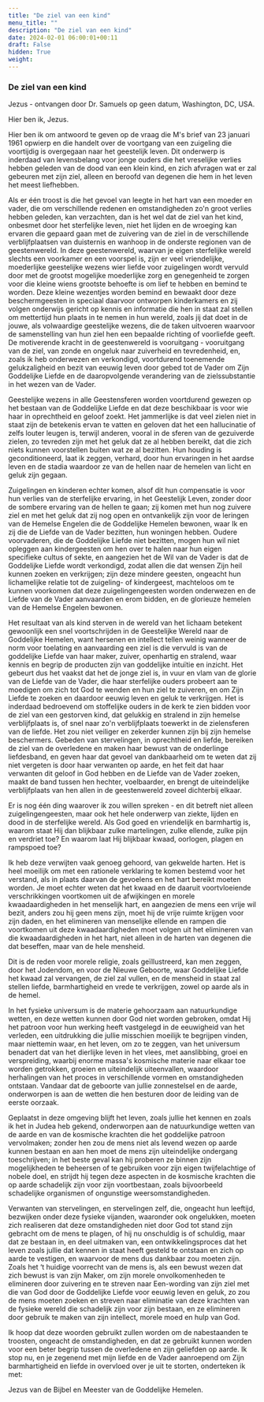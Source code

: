 ```yaml
---
title: "De ziel van een kind"
menu_title: ""
description: "De ziel van een kind"
date: 2024-02-01 06:00:01+00:11
draft: False
hidden: True
weight:
---
```

### De ziel van een kind

Jezus - ontvangen door Dr. Samuels op geen datum, Washington, DC, USA.

Hier ben ik, Jezus.

Hier ben ik om antwoord te geven op de vraag die M's brief van 23 januari 1961 opwierp en die handelt over de voortgang van een zuigeling die voortijdig is overgegaan naar het geestelijk leven. Dit onderwerp is inderdaad van levensbelang voor jonge ouders die het vreselijke verlies hebben geleden van de dood van een klein kind, en zich afvragen wat er zal gebeuren met zijn ziel, alleen en beroofd van degenen die hem in het leven het meest liefhebben.

Als er één troost is die het gevoel van leegte in het hart van een moeder en vader, die om verschillende redenen en omstandigheden zo'n groot verlies hebben geleden, kan verzachten, dan is het wel dat de ziel van het kind, onbesmet door het sterfelijke leven, niet het lijden en de wroeging kan ervaren die gepaard gaan met de zuivering van de ziel in de verschillende verblijfplaatsen van duisternis en wanhoop in de onderste regionen van de geestenwereld. In deze geestenwereld, waarvan je eigen sterfelijke wereld slechts een voorkamer en een voorspel is, zijn er veel vriendelijke, moederlijke geestelijke wezens wier liefde voor zuigelingen wordt vervuld door met de grootst mogelijke moederlijke zorg en genegenheid te zorgen voor die kleine wiens grootste behoefte is om lief te hebben en bemind te worden. Deze kleine wezentjes worden bemind en bewaakt door deze beschermgeesten in speciaal daarvoor ontworpen kinderkamers en zij volgen onderwijs gericht op kennis en informatie die hen in staat zal stellen om mettertijd hun plaats in te nemen in hun wereld, zoals jij dat doet in de jouwe, als volwaardige geestelijke wezens, die de taken uitvoeren waarvoor de samenstelling van hun ziel hen een bepaalde richting of voorliefde geeft. De motiverende kracht in de geestenwereld is vooruitgang - vooruitgang van de ziel, van zonde en ongeluk naar zuiverheid en tevredenheid, en, zoals ik heb onderwezen en verkondigd, voortdurend toenemende gelukzaligheid en bezit van eeuwig leven door gebed tot de Vader om Zijn Goddelijke Liefde en de daaropvolgende verandering van de zielssubstantie in het wezen van de Vader.

Geestelijke wezens in alle Geestensferen worden voortdurend gewezen op het bestaan van de Goddelijke Liefde en dat deze beschikbaar is voor wie haar in oprechtheid en geloof zoekt. Het jammerlijke is dat veel zielen niet in staat zijn de betekenis ervan te vatten en geloven dat het een hallucinatie of zelfs louter leugen is, terwijl anderen, vooral in de sferen van de gezuiverde zielen, zo tevreden zijn met het geluk dat ze al hebben bereikt, dat die zich niets kunnen voorstellen buiten wat ze al bezitten. Hun houding is geconditioneerd, laat ik zeggen, verhard, door hun ervaringen in het aardse leven en de stadia waardoor ze van de hellen naar de hemelen van licht en geluk zijn gegaan.

Zuigelingen en kinderen echter komen, alsof dit hun compensatie is voor hun verlies van de sterfelijke ervaring, in het Geestelijk Leven, zonder door de sombere ervaring van de hellen te gaan; zij komen met hun nog zuivere ziel en met het geluk dat zij nog open en ontvankelijk zijn voor de leringen van de Hemelse Engelen die de Goddelijke Hemelen bewonen, waar Ik en zij die de Liefde van de Vader bezitten, hun woningen hebben. Oudere voorvaderen, die de Goddelijke Liefde niet bezitten, mogen hun wil niet opleggen aan kindergeesten om hen over te halen naar hun eigen specifieke cultus of sekte, en aangezien het de Wil van de Vader is dat de Goddelijke Liefde wordt verkondigd, zodat allen die dat wensen Zijn heil kunnen zoeken en verkrijgen; zijn deze mindere geesten, ongeacht hun lichamelijke relatie tot de zuigeling- of kindergeest, machteloos om te kunnen voorkomen dat deze zuigelingengeesten worden onderwezen en de Liefde van de Vader aanvaarden en erom bidden, en de glorieuze hemelen van de Hemelse Engelen bewonen.

Het resultaat van als kind sterven in de wereld van het lichaam betekent gewoonlijk een snel voortschrijden in de Geestelijke Wereld naar de Goddelijke Hemelen, want hersenen en intellect tellen weinig wanneer de norm voor toelating en aanvaarding een ziel is die vervuld is van de goddelijke Liefde van haar maker, zuiver, openhartig en stralend, waar kennis en begrip de producten zijn van goddelijke intuïtie en inzicht. Het gebeurt dus het vaakst dat het de jonge ziel is, in vuur en vlam van de glorie van de Liefde van de Vader, die haar sterfelijke ouders probeert aan te moedigen om zich tot God te wenden en hun ziel te zuiveren, en om Zijn Liefde te zoeken en daardoor eeuwig leven en geluk te verkrijgen. Het is inderdaad bedroevend om stoffelijke ouders in de kerk te zien bidden voor de ziel van een gestorven kind, dat gelukkig en stralend in zijn hemelse verblijfplaats is, of snel naar zo'n verblijfplaats toewerkt in de zielensferen van de liefde. Het zou niet veiliger en zekerder kunnen zijn bij zijn hemelse beschermers. Gebeden van stervelingen, in oprechtheid en liefde, bereiken de ziel van de overledene en maken haar bewust van de onderlinge liefdesband, en geven haar dat gevoel van dankbaarheid om te weten dat zij niet vergeten is door haar verwanten op aarde, en het feit dat haar verwanten dit geloof in God hebben en de Liefde van de Vader zoeken, maakt de band tussen hen hechter, voelbaarder, en brengt de uiteindelijke verblijfplaats van hen allen in de geestenwereld zoveel dichterbij elkaar.

Er is nog één ding waarover ik zou willen spreken - en dit betreft niet alleen zuigelingengeesten, maar ook het hele onderwerp van ziekte, lijden en dood in de sterfelijke wereld. Als God goed en vriendelijk en barmhartig is, waarom staat Hij dan blijkbaar zulke martelingen, zulke ellende, zulke pijn en verdriet toe? En waarom laat Hij blijkbaar kwaad, oorlogen, plagen en rampspoed toe?

Ik heb deze verwijten vaak genoeg gehoord, van gekwelde harten. Het is heel moeilijk om met een rationele verklaring te komen bestemd voor het verstand, als in plaats daarvan de gevoelens en het hart bereikt moeten worden. Je moet echter weten dat het kwaad en de daaruit voortvloeiende verschrikkingen voortkomen uit de afwijkingen en morele kwaadaardigheden in het menselijk hart, en aangezien de mens een vrije wil bezit, anders zou hij geen mens zijn, moet hij de vrije ruimte krijgen voor zijn daden, en het elimineren van menselijke ellende en rampen die voortkomen uit deze kwaadaardigheden moet volgen uit het elimineren van die kwaadaardigheden in het hart, niet alleen in de harten van degenen die dat beseffen, maar van de hele mensheid.

Dit is de reden voor morele religie, zoals geïllustreerd, kan men zeggen, door het Jodendom, en voor de Nieuwe Geboorte, waar Goddelijke Liefde het kwaad zal vervangen, de ziel zal vullen, en de mensheid in staat zal stellen liefde, barmhartigheid en vrede te verkrijgen, zowel op aarde als in de hemel.

In het fysieke universum is de materie gehoorzaam aan natuurkundige wetten, en deze wetten kunnen door God niet worden gebroken, omdat Hij het patroon voor hun werking heeft vastgelegd in de eeuwigheid van het verleden, een uitdrukking die jullie misschien moeilijk te begrijpen vinden, maar niettemin waar, en het leven, om zo te zeggen, van het universum benadert dat van het dierlijke leven in het vlees, met aanslibbing, groei en verspreiding, waarbij enorme massa's kosmische materie naar elkaar toe worden getrokken, groeien en uiteindelijk uiteenvallen, waardoor herhalingen van het proces in verschillende vormen en omstandigheden ontstaan. Vandaar dat de geboorte van jullie zonnestelsel en de aarde, onderworpen is aan de wetten die hen besturen door de leiding van de eerste oorzaak.

Geplaatst in deze omgeving blijft het leven, zoals jullie het kennen en zoals ik het in Judea heb gekend, onderworpen aan de natuurkundige wetten van de aarde en van de kosmische krachten die het goddelijke patroon vervolmaken; zonder hen zou de mens niet als levend wezen op aarde kunnen bestaan en aan hen moet de mens zijn uiteindelijke ondergang toeschrijven; in het beste geval kan hij proberen ze binnen zijn mogelijkheden te beheersen of te gebruiken voor zijn eigen twijfelachtige of nobele doel, en strijdt hij tegen deze aspecten in de kosmische krachten die op aarde schadelijk zijn voor zijn voortbestaan, zoals bijvoorbeeld schadelijke organismen of ongunstige weersomstandigheden.

Verwanten van stervelingen, en stervelingen zelf, die, ongeacht hun leeftijd, bezwijken onder deze fysieke vijanden, waaronder ook ongelukken, moeten zich realiseren dat deze omstandigheden niet door God tot stand zijn gebracht om de mens te plagen, of hij nu onschuldig is of schuldig, maar dat ze bestaan in, en deel uitmaken van, een ontwikkelingsproces dat het leven zoals jullie dat kennen in staat heeft gesteld te ontstaan en zich op aarde te vestigen, en waarvoor de mens dus dankbaar zou moeten zijn. Zoals het ‘t huidige voorrecht van de mens is, als een bewust wezen dat zich bewust is van zijn Maker, om zijn morele onvolkomenheden te elimineren door zuivering en te streven naar Een-wording van zijn ziel met die van God door de Goddelijke Liefde voor eeuwig leven en geluk, zo zou de mens moeten zoeken en streven naar eliminatie van deze krachten van de fysieke wereld die schadelijk zijn voor zijn bestaan, en ze elimineren door gebruik te maken van zijn intellect, morele moed en hulp van God.

Ik hoop dat deze woorden gebruikt zullen worden om de nabestaanden te troosten, ongeacht de omstandigheden, en dat ze gebruikt kunnen worden voor een beter begrip tussen de overledene en zijn geliefden op aarde. Ik stop nu, en je zegenend met mijn liefde en de Vader aanroepend om Zijn barmhartigheid en liefde in overvloed over je uit te storten, onderteken ik met:

Jezus van de Bijbel en Meester van de Goddelijke Hemelen.
